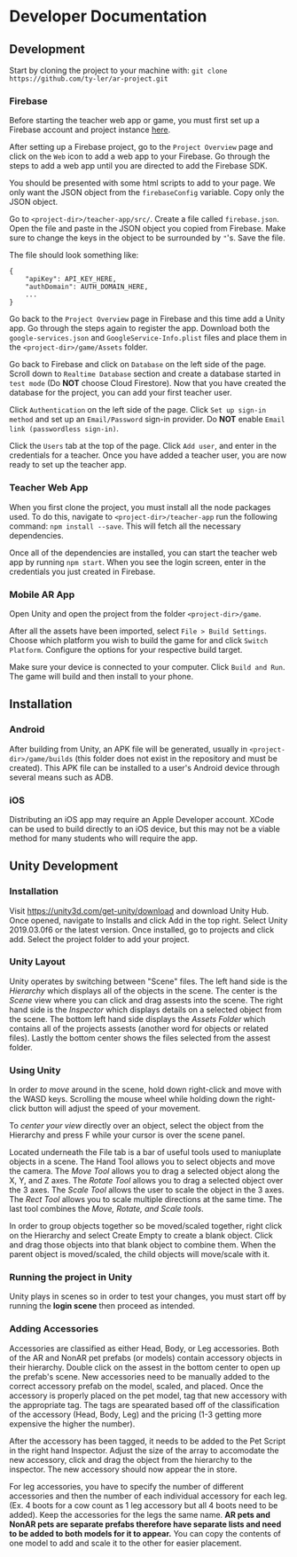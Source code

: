 
# Developer Documentation

## Development
Start by cloning the project to your machine with:  `git clone https://github.com/ty-ler/ar-project.git`

### Firebase
Before starting the teacher web app or game, you must first set up a Firebase account and project instance [here](https://firebase.google.com/).

After setting up a Firebase project, go to the `Project Overview` page and click on the `Web` icon to add a web app to your Firebase.  Go through the steps to add a web app until you are directed to add the Firebase SDK.

You should be presented with some html scripts to add to your page. We only want the JSON object from the `firebaseConfig` variable. Copy only the JSON object.

Go to `<project-dir>/teacher-app/src/`. Create a file called `firebase.json`. Open the file and paste in the JSON object you copied from Firebase. Make sure to change the keys in the object to be surrounded by `"`'s. Save the file.

The file should look something like: 
```
{
	"apiKey": API_KEY_HERE,
	"authDomain": AUTH_DOMAIN_HERE,
	...
}
```

Go back to the `Project Overview` page in Firebase and this time add a Unity app. Go through the steps again to register the app. Download both the `google-services.json` and `GoogleService-Info.plist` files and place them in the `<project-dir>/game/Assets` folder.

Go back to Firebase and click on `Database` on the left side of the page. Scroll down to `Realtime Database` section and create a database started in `test mode` (Do **NOT** choose Cloud Firestore). Now that you have created the database for the project,  you can add your first teacher user.

Click `Authentication` on the left side of the page. Click `Set up sign-in method`  and set up an `Email/Password` sign-in provider. Do **NOT** enable `Email link (passwordless sign-in)`.

Click the `Users` tab at the top of the page. Click `Add user`, and enter in the credentials for a teacher. Once you have added a teacher user, you are now ready to set up the teacher app.

### Teacher Web App
When you first clone the project, you must install all the node packages used. To do this, navigate to `<project-dir>/teacher-app` run the following command: `npm install --save`. This will fetch all the necessary dependencies.

Once all of the dependencies are installed, you can start the teacher web app by running `npm start`. When you see the login screen, enter in the credentials you just created in Firebase.

### Mobile AR App
Open Unity and open the project from the folder `<project-dir>/game`. 

After all the assets have been imported, select `File > Build Settings`. Choose which platform you wish to build the game for and click `Switch Platform`. Configure the options for your respective build target. 

Make sure your device is connected to your computer. Click `Build and Run`.  The game will build and then install to your phone.

## Installation
### Android
After building from Unity, an APK file will be generated, usually in `<project-dir>/game/builds` (this folder does not exist in the repository and must be created). This APK file can be installed to a user's Android device through several means such as ADB.

### iOS
Distributing an iOS app may require an Apple Developer account. XCode can be used to build directly to an iOS device, but this may not be a viable method for many students who will require the app.

## Unity Development
### Installation
Visit https://unity3d.com/get-unity/download and download Unity Hub. Once opened, navigate to Installs and click Add in the top right. Select Unity 2019.03.0f6 or the latest version. Once installed, go to projects and click add. Select the project folder to add your project.

### Unity Layout
Unity operates by switching between "Scene" files. The left hand side is the *Hierarchy* which displays all of the objects in the scene. The center is the *Scene* view where you can click and drag assests into the scene. The right hand side is the *Inspector* which displays details on a selected object from the scene. The bottom left hand side displays the *Assets Folder* which contains all of the projects assests (another word for objects or related files). Lastly the bottom center shows the files selected from the assest folder.

### Using Unity
In order *to move* around in the scene, hold down right-click and move with the WASD keys. Scrolling the mouse wheel while holding down the right-click button will adjust the speed of your movement. 

To *center your view* directly over an object, select the object from the Hierarchy and press F while your cursor is over the scene panel.

Located underneath the File tab is a bar of useful tools used to maniuplate objects in a scene. The Hand Tool allows you to select objects and move the camera. The *Move Tool* allows you to drag a selected object along the X, Y, and Z axes. The *Rotate Tool* allows you to drag a selected object over the 3 axes. The *Scale Tool* allows the user to scale the object in the 3 axes. The *Rect Tool* allows you to scale multiple directions at the same time. The last tool combines the *Move, Rotate, and Scale tools*.

In order to group objects together so be moved/scaled together, right click on the Hierarchy and select Create Empty to create a blank object. Click and drag those objects into that blank object to combine them. When the parent object is moved/scaled, the child objects will move/scale with it.

### Running the project in Unity
Unity plays in scenes so in order to test your changes, you must start off by running the **login scene** then proceed as intended.

### Adding Accessories
Accessories are classified as either Head, Body, or Leg accessories. Both of the AR and NonAR pet prefabs (or models) contain accessory objects in their hierarchy. Double click on the assest in the bottom center to open up the prefab's scene. New accessories need to be manually added to the correct accessory prefab on the model, scaled, and placed. Once the accessory is properly placed on the pet model, tag that new accessory with the appropriate tag. The tags are spearated based off of the classification of the accessory (Head, Body, Leg) and the pricing (1-3 getting more expensive the higher the number). 

After the accessory has been tagged, it needs to be added to the Pet Script in the right hand Inspector. Adjust the size of the array to accomodate the new accessory, click and drag the object from the hierarchy to the inspector. The new accessory should now appear the in store.

For leg accessories, you have to specify the number of different accessories and then the number of each individual accessory for each leg. (Ex. 4 boots for a cow count as 1 leg accessory but all 4 boots need to be added). Keep the accessories for the legs the same name. **AR pets and NonAR pets are separate prefabs therefore have separate lists and need to be added to both models for it to appear.** You can copy the contents of one model to add and scale it to the other for easier placement.


